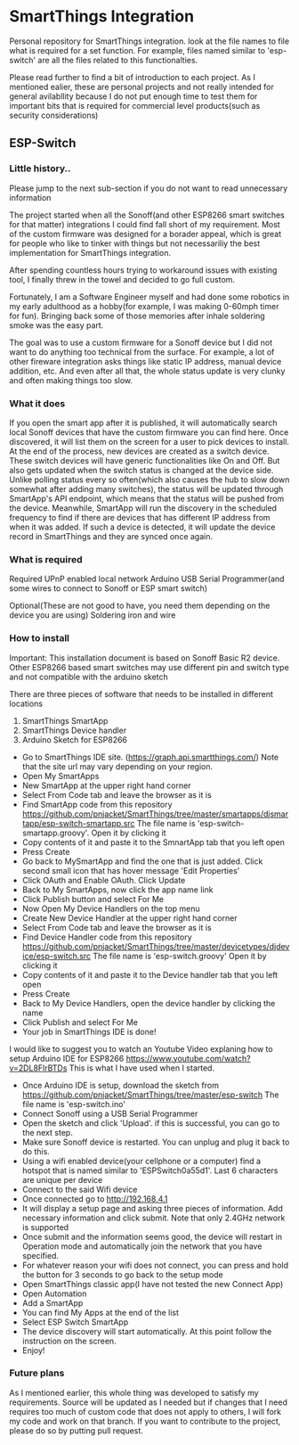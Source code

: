 # SmartThings Integration

Personal repository for SmartThings integration. look at the file names to file what is required for a set function. For example, files named similar to 'esp-switch' are all the files related to this functionalties.

Please read further to find a bit of introduction to each project. As I mentioned ealier, these are personal projects and not really intended for general avilabllity because I do not put enough time to test them for important bits that is required for commercial level products(such as security considerations)

## ESP-Switch
### Little history..
Please jump to the next sub-section if you do not want to read unnecessary information

The project started when all the Sonoff(and other ESP8266 smart switches for that matter) integrations I could find fall short of my requirement. Most of the custom firmware was designed for a borader appeal, which is great for people who like to tinker with things but not necessariliy the best implementation for SmartThings integration.

After spending countless hours trying to workaround issues with existing tool, I finally threw in the towel and decided to go full custom.

Fortunately, I am a Software Engineer myself and had done some robotics in my early adulthood as a hobby(for example, I was making 0-60mph timer for fun). Bringing back some of those memories after inhale soldering smoke was the easy part.

The goal was to use a custom firmware for a Sonoff device but I did not want to do anything too technical from the surface. For example, a lot of other fireware integration asks things like static IP address, manual device addition, etc. And even after all that, the whole status update is very clunky and often making things too slow.

### What it does
If you open the smart app after it is published, it will automatically search local Sonoff devices that have the custom firmware you can find here. Once discovered, it will list them on the screen for a user to pick devices to install. At the end of the process, new devices are created as a switch device.
These switch devices will have generic functionalities like On and Off. But also gets updated when the switch status is changed at the device side. Unlike polling status every so often(which also causes the hub to slow down somewhat after adding many switches), the status will be updated through SmartApp's API endpoint, which means that the status will be pushed from the device.
Meanwhile, SmartApp will run the discovery in the scheduled frequency to find if there are devices that has different IP address from when it was added. If such a device is detected, it will update the device record in SmartThings and they are synced once again.

### What is required
Required
  UPnP enabled local network
  Arduino
  USB Serial Programmer(and some wires to connect to Sonoff or ESP smart switch)

Optional(These are not good to have, you need them depending on the device you are using)
  Soldering iron and wire


### How to install
Important: This installation document is based on Sonoff Basic R2 device. Other ESP8266 based smart switches may use different pin and switch type and not compatible with the arduino sketch

There are three pieces of software that needs to be installed in different locations
1) SmartThings SmartApp
2) SmartThings Device handler
3) Arduino Sketch for ESP8266

- Go to SmartThings IDE site. (https://graph.api.smartthings.com/) Note that the site url may vary depending on your region.
- Open My SmartApps
- New SmartApp at the upper right hand corner
- Select From Code tab and leave the browser as it is
- Find SmartApp code from this repository https://github.com/pnjacket/SmartThings/tree/master/smartapps/djsmartapp/esp-switch-smartapp.src The file name is 'esp-switch-smartapp.groovy'. Open it by clicking it
- Copy contents of it and paste it to the SmnartApp tab that you left open
- Press Create
- Go back to MySmartApp and find the one that is just added. Click second small icon that has hover message 'Edit Properties'
- Click OAuth and Enable OAuth. Click Update
- Back to My SmartApps, now click the app name link
- Click Publish button and select For Me
- Now Open My Device Handlers on the top menu
- Create New Device Handler at the upper right hand corner
- Select From Code tab and leave the browser as it is
- Find Device Handler code from this repository https://github.com/pnjacket/SmartThings/tree/master/devicetypes/djdevice/esp-switch.src The file name is 'esp-switch.groovy' Open it by clicking it
- Copy contents of it and paste it to the Device handler tab that you left open
- Press Create
- Back to My Device Handlers, open the device handler by clicking the name
- Click Publish and select For Me
- Your job in SmartThings IDE is done!

I would like to suggest you to watch an Youtube Video explaning how to setup Arduino IDE for ESP8266
https://www.youtube.com/watch?v=2DL8FlrBTDs This is what I have used when I started.

- Once Arduino IDE is setup, download the sketch from https://github.com/pnjacket/SmartThings/tree/master/esp-switch The file name is 'esp-switch.ino'
- Connect Sonoff using a USB Serial Programmer
- Open the sketch and click 'Upload'. if this is successful, you can go to the next step.
- Make sure Sonoff device is restarted. You can unplug and plug it back to do this.
- Using a wifi enabled device(your cellphone or a computer) find a hotspot that is named similar to 'ESPSwitch0a55d1'. Last 6 characters are unique per device
- Connect to the said Wifi device
- Once connected go to http://192.168.4.1
- It will display a setup page and asking three pieces of information. Add necessary information and click submit. Note that only 2.4GHz network is supported
- Once submit and the information seems good, the device will restart in Operation mode and automatically join the network that you have specified.
- For whatever reason your wifi does not connect, you can press and hold the button for 3 seconds to go back to the setup mode
- Open SmartThings classic app(I have not tested the new Connect App)
- Open Automation
- Add a SmartApp
- You can find My Apps at the end of the list
- Select ESP Switch SmartApp
- The device discovery will start automatically. At this point follow the instruction on the screen.
- Enjoy!

### Future plans
As I mentioned earlier, this whole thing was developed to satisfy my requirements. Source will be updated as I needed but if changes that I need requires too much of custom code that does not apply to others, I will fork my code and work on that branch.
If you want to contribute to the project, please do so by putting pull request.

